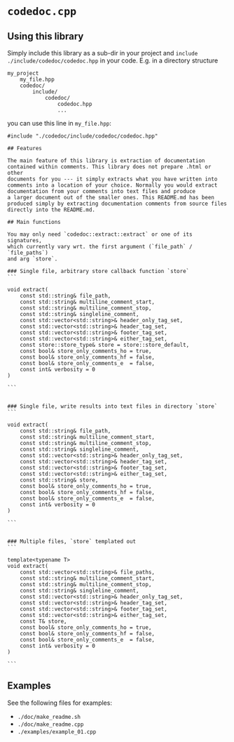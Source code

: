 <!-- generated by make_readme.sh; do not edit manually -->

# `codedoc.cpp`

## Using this library

Simply include this library as a sub-dir in your project and `include`
`./include/codedoc/codedoc.hpp` in your code. E.g. in a directory structure

```
my_project
    my_file.hpp
    codedoc/
        include/
            codedoc/
                codedoc.hpp
                ...
```

you can use this line in `my_file.hpp`:

```
#include "./codedoc/include/codedoc/codedoc.hpp"
```

    ## Features

    The main feature of this library is extraction of documentation
    contained within comments. This library does not prepare .html or other
    documents for you --- it simply extracts what you have written into
    comments into a location of your choice. Normally you would extract
    documentation from your comments into text files and produce
    a larger document out of the smaller ones. This README.md has been
    produced simply by extracting documentation comments from source files
    directly into the README.md.

    ## Main functions

    You may only need `codedoc::extract::extract` or one of its signatures,
    which currently vary wrt. the first argument (`file_path` / `file_paths`)
    and arg `store`.

    ### Single file, arbitrary store callback function `store`
    ```

    void extract(
        const std::string& file_path,
        const std::string& multiline_comment_start,
        const std::string& multiline_comment_stop,
        const std::string& singleline_comment,
        const std::vector<std::string>& header_only_tag_set,
        const std::vector<std::string>& header_tag_set,
        const std::vector<std::string>& footer_tag_set,
        const std::vector<std::string>& either_tag_set,
        const store::store_type& store = store::store_default,
        const bool& store_only_comments_ho = true,
        const bool& store_only_comments_hf = false,
        const bool& store_only_comments_e  = false,
        const int& verbosity = 0
    )

    ```


    ### Single file, write results into text files in directory `store`
    ```

    void extract(
        const std::string& file_path,
        const std::string& multiline_comment_start,
        const std::string& multiline_comment_stop,
        const std::string& singleline_comment,
        const std::vector<std::string>& header_only_tag_set,
        const std::vector<std::string>& header_tag_set,
        const std::vector<std::string>& footer_tag_set,
        const std::vector<std::string>& either_tag_set,
        const std::string& store,
        const bool& store_only_comments_ho = true,
        const bool& store_only_comments_hf = false,
        const bool& store_only_comments_e  = false,
        const int& verbosity = 0
    )

    ```
    

    ### Multiple files, `store` templated out
    ```

    template<typename T>
    void extract(
        const std::vector<std::string>& file_paths,
        const std::string& multiline_comment_start,
        const std::string& multiline_comment_stop,
        const std::string& singleline_comment,
        const std::vector<std::string>& header_only_tag_set,
        const std::vector<std::string>& header_tag_set,
        const std::vector<std::string>& footer_tag_set,
        const std::vector<std::string>& either_tag_set,
        const T& store,
        const bool& store_only_comments_ho = true,
        const bool& store_only_comments_hf = false,
        const bool& store_only_comments_e  = false,
        const int& verbosity = 0
    )    

    ```
    
## Examples

See the following files for examples:

- `./doc/make_readme.sh`
- `./doc/make_readme.cpp`
- `./examples/example_01.cpp`
